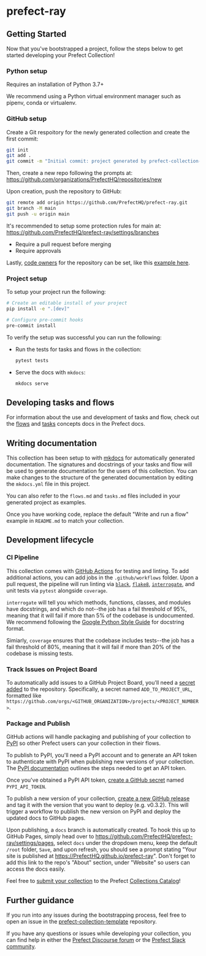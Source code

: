 # prefect-ray

## Getting Started

Now that you've bootstrapped a project, follow the steps below to get started developing your Prefect Collection!

### Python setup

Requires an installation of Python 3.7+

We recommend using a Python virtual environment manager such as pipenv, conda or virtualenv.

### GitHub setup

Create a Git respoitory for the newly generated collection and create the first commit:

```bash
git init
git add .
git commit -m "Initial commit: project generated by prefect-collection-template"
```

Then, create a new repo following the prompts at:
https://github.com/organizations/PrefectHQ/repositories/new

Upon creation, push the repository to GitHub:
```bash
git remote add origin https://github.com/PrefectHQ/prefect-ray.git
git branch -M main
git push -u origin main
```

It's recommended to setup some protection rules for main at:
https://github.com/PrefectHQ/prefect-ray/settings/branches

- Require a pull request before merging
- Require approvals

Lastly, [code owners](https://docs.github.com/en/repositories/managing-your-repositorys-settings-and-features/customizing-your-repository/about-code-owners) for the repository can be set, like this [example here](https://github.com/PrefectHQ/prefect/blob/master/.github/CODEOWNERS).

### Project setup

To setup your project run the following:

```bash
# Create an editable install of your project
pip install -e ".[dev]"

# Configure pre-commit hooks
pre-commit install
```

To verify the setup was successful you can run the following:

- Run the tests for tasks and flows in the collection:
  ```bash
  pytest tests
  ```
- Serve the docs with `mkdocs`:
  ```bash
  mkdocs serve
  ```

## Developing tasks and flows

For information about the use and development of tasks and flow, check out the [flows](https://orion-docs.prefect.io/concepts/flows/) and [tasks](https://orion-docs.prefect.io/concepts/tasks/) concepts docs in the Prefect docs.

## Writing documentation

This collection has been setup to with [mkdocs](https://www.mkdocs.org/) for automatically generated documentation. The signatures and docstrings of your tasks and flow will be used to generate documentation for the users of this collection. You can make changes to the structure of the generated documentation by editing the `mkdocs.yml` file in this project.

You can also refer to the `flows.md` and `tasks.md` files included in your generated project as examples.
 
Once you have working code, replace the default "Write and run a flow" example in `README.md` to match your collection.

## Development lifecycle

### CI Pipeline

This collection comes with [GitHub Actions](https://docs.github.com/en/actions) for testing and linting. To add additional actions, you can add jobs in the `.github/workflows` folder. Upon a pull request, the pipeline will run linting via [`black`](https://black.readthedocs.io/en/stable/), [`flake8`](https://flake8.pycqa.org/en/latest/), [`interrogate`](https://interrogate.readthedocs.io/en/latest/), and unit tests via `pytest` alongside `coverage`.

`interrogate` will tell you which methods, functions, classes, and modules have docstrings, and which do not--the job has a fail threshold of 95%, meaning that it will fail if more than 5% of the codebase is undocumented. We recommend following the [Google Python Style Guide](https://google.github.io/styleguide/pyguide.html#38-comments-and-docstrings) for docstring format.

Simiarly, `coverage` ensures that the codebase includes tests--the job has a fail threshold of 80%, meaning that it will fail if more than 20% of the codebase is missing tests.

### Track Issues on Project Board

To automatically add issues to a GitHub Project Board, you'll need a [secret added](https://docs.github.com/en/actions/security-guides/encrypted-secrets#creating-encrypted-secrets-for-an-environment) to the repository. Specifically, a secret named `ADD_TO_PROJECT_URL`, formatted like `https://github.com/orgs/<GITHUB_ORGANIZATION>/projects/<PROJECT_NUMBER>`.

### Package and Publish

GitHub actions will handle packaging and publishing of your collection to [PyPI](https://pypi.org/) so other Prefect users can your collection in their flows.

To publish to PyPI, you'll need a PyPI account and to generate an API token to authenticate with PyPI when publishing new versions of your collection. The [PyPI documentation](https://pypi.org/help/#apitoken) outlines the steps needed to get an API token.

Once you've obtained a PyPI API token, [create a GitHub secret](https://docs.github.com/en/actions/security-guides/encrypted-secrets#creating-encrypted-secrets-for-a-repository) named `PYPI_API_TOKEN`.

To publish a new version of your collection, [create a new GitHub release](https://docs.github.com/en/repositories/releasing-projects-on-github/managing-releases-in-a-repository#creating-a-release) and tag it with the version that you want to deploy (e.g. v0.3.2). This will trigger a workflow to publish the new version on PyPI and deploy the updated docs to GitHub pages.

Upon publishing, a `docs` branch is automatically created. To hook this up to GitHub Pages, simply head over to https://github.com/PrefectHQ/prefect-ray/settings/pages, select `docs` under the dropdown menu, keep the default `/root` folder, `Save`, and upon refresh, you should see a prompt stating "Your site is published at https://PrefectHQ.github.io/prefect-ray". Don't forget to add this link to the repo's "About" section, under "Website" so users can access the docs easily.

Feel free to [submit your collection](https://orion-docs.prefect.io/collections/overview/#listing-in-the-collections-catalog) to the Prefect [Collections Catalog](https://orion-docs.prefect.io/collections/catalog/)!

## Further guidance

If you run into any issues during the bootstrapping process, feel free to open an issue in the [prefect-collection-template](https://github.com/PrefectHQ/prefect-collection-template) repository.

If you have any questions or issues while developing your collection, you can find help in either the [Prefect Discourse forum](https://discourse.prefect.io/) or the [Prefect Slack community](https://prefect.io/slack).
